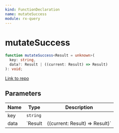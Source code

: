 ```yaml
---
kind: FunctionDeclaration
name: mutateSuccess
module: rx-query
---
```


# mutateSuccess

```ts
function mutateSuccess<Result = unknown>(
  key: string,
  data?: Result | ((current: Result) => Result)
): void;
```

[Link to repo](https://github.com/timdeschryver/rx-query/blob/master/rx-query/mutate.ts#L16-L26)

## Parameters

| Name | Type     | Description                    |
| ---- | -------- | ------------------------------ |
| key  | `string` |                                |
| data | `Result  | ((current: Result) => Result)` |  |
